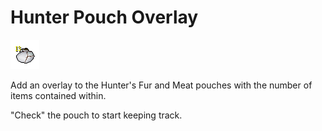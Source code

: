 # Hunter Pouch Overlay

![Pouch Icon](icon.png)

Add an overlay to the Hunter's Fur and Meat pouches with the number of items contained within.

"Check" the pouch to start keeping track.